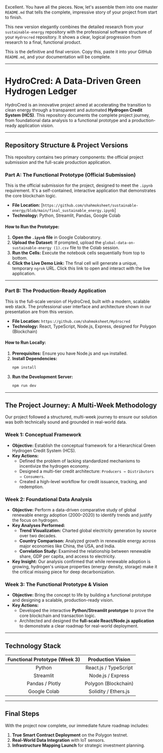 Excellent. You have all the pieces. Now, let's assemble them into one master `README.md` that tells the complete, impressive story of your project from start to finish.

This new version elegantly combines the detailed research from your `sustainable-energy` repository with the professional software structure of your `Hydrocred` repository. It shows a clear, logical progression from research to a final, functional product.

This is the definitive and final version. Copy this, paste it into your GitHub `README.md`, and your documentation will be complete.

-----

# HydroCred: A Data-Driven Green Hydrogen Ledger

HydroCred is an innovative project aimed at accelerating the transition to clean energy through a transparent and automated **Hydrogen Credit System (HCS)**. This repository documents the complete project journey, from foundational data analysis to a functional prototype and a production-ready application vision.

-----

## Repository Structure & Project Versions

This repository contains two primary components: the official project submission and the full-scale production application.

### **Part A: The Functional Prototype (Official Submission)**

This is the official submission for the project, designed to meet the `.ipynb` requirement. It's a self-contained, interactive application that demonstrates the core blockchain logic.

  * **File Location:** [`https://github.com/shahmoksheet/sustainable-energy/blob/main/final_sustainable_energy.ipynb`]
  * **Technology:** Python, Streamlit, Pandas, Google Colab

#### **How to Run the Prototype:**

1.  **Open the `.ipynb` file** in Google Colaboratory.
2.  **Upload the Dataset:** If prompted, upload the `global-data-on-sustainable-energy (1).csv` file to the Colab session.
3.  **Run the Cells:** Execute the notebook cells sequentially from top to bottom.
4.  **Click the Live Demo Link:** The final cell will generate a unique, temporary `ngrok` URL. Click this link to open and interact with the live application.

-----

### **Part B: The Production-Ready Application**

This is the full-scale version of HydroCred, built with a modern, scalable web stack. The professional user interface and architecture shown in our presentation are from this version.

  * **File Location:** `https://github.com/shahmoksheet/Hydrocred`
  * **Technology:** React, TypeScript, Node.js, Express, designed for Polygon (Blockchain)

#### **How to Run Locally:**

1.  **Prerequisites:** Ensure you have Node.js and `npm` installed.
2.  **Install Dependencies:**
    ```bash
    npm install
    ```
3.  **Run the Development Server:**
    ```bash
    npm run dev
    ```

-----

## The Project Journey: A Multi-Week Methodology

Our project followed a structured, multi-week journey to ensure our solution was both technically sound and grounded in real-world data.

### **Week 1: Conceptual Framework**

  * **Objective:** Establish the conceptual framework for a Hierarchical Green Hydrogen Credit System (HCS).
  * **Key Actions:**
      * Defined the problem of lacking standardized mechanisms to incentivize the hydrogen economy.
      * Designed a multi-tier credit architecture: `Producers → Distributors → Consumers`.
      * Created a high-level workflow for credit issuance, tracking, and redemption.

### **Week 2: Foundational Data Analysis**

  * **Objective:** Perform a data-driven comparative study of global renewable energy adoption (2000–2020) to identify trends and justify the focus on hydrogen.
  * **Key Analyses Performed:**
      * **Trend Visualization:** Charted global electricity generation by source over two decades.
      * **Country Comparison:** Analyzed growth in renewable energy across major economies like China, the USA, and India.
      * **Correlation Study:** Examined the relationship between renewable share, GDP per capita, and access to electricity.
  * **Key Insight:** Our analysis confirmed that while renewable adoption is growing, hydrogen's unique properties (energy density, storage) make it the critical missing piece for deep decarbonization.

### **Week 3: The Functional Prototype & Vision**

  * **Objective:** Bring the concept to life by building a functional prototype and designing a scalable, production-ready vision.
  * **Key Actions:**
      * Developed the interactive **Python/Streamlit prototype** to prove the core blockchain and transaction logic.
      * Architected and designed the **full-scale React/Node.js application** to demonstrate a clear roadmap for real-world deployment.

-----

## Technology Stack

| Functional Prototype (Week 3) | Production Vision |
| :---: | :---: |
| Python | React.js / TypeScript |
| Streamlit | Node.js / Express |
| Pandas / Plotly | Polygon (Blockchain) |
| Google Colab | Solidity / Ethers.js |

-----

## Final Steps

With the project now complete, our immediate future roadmap includes:

1.  **True Smart Contract Deployment** on the Polygon testnet.
2.  **Real-World Data Integration** with IoT sensors.
3.  **Infrastructure Mapping Launch** for strategic investment planning.
